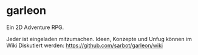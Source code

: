 # garleon
Ein 2D Adventure RPG.

Jeder ist eingeladen mitzumachen. Ideen, Konzepte und Unfug können im Wiki Diskutiert werden:
https://github.com/sarbot/garleon/wiki
